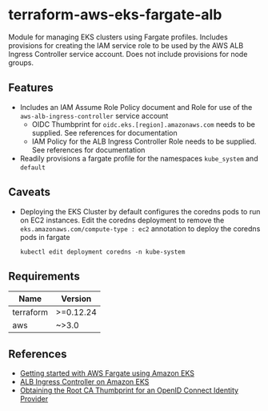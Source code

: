 # terraform-aws-eks-fargate-alb
Module for managing EKS clusters using Fargate profiles.
Includes provisions for creating the IAM service role to be used by the AWS ALB Ingress Controller service account.
Does not include provisions for node groups.

## Features
* Includes an IAM Assume Role Policy document and Role for use of the `aws-alb-ingress-controller` service account
  * OIDC Thumbprint for `oidc.eks.[region].amazonaws.com` needs to be supplied. See references for documentation
  * IAM Policy for the ALB Ingress Controller Role needs to be supplied. See references for documentation
* Readily provisions a fargate profile for the namespaces `kube_system` and `default`

## Caveats
* Deploying the EKS Cluster by default configures the coredns pods to run on EC2 instances. Edit the coredns deployment to remove the `eks.amazonaws.com/compute-type : ec2` annotation to deploy the coredns pods in fargate
  ```
  kubectl edit deployment coredns -n kube-system
  ```

## Requirements
| Name      | Version   |
|-----------|-----------|
| terraform | >=0.12.24 |
| aws       | ~>3.0     |

## References
* [Getting started with AWS Fargate using Amazon EKS](https://docs.aws.amazon.com/eks/latest/userguide/fargate-getting-started.html)
* [ALB Ingress Controller on Amazon EKS](https://docs.aws.amazon.com/eks/latest/userguide/alb-ingress.html)
* [Obtaining the Root CA Thumbprint for an OpenID Connect Identity Provider](https://docs.aws.amazon.com/IAM/latest/UserGuide/id_roles_providers_create_oidc_verify-thumbprint.html)
